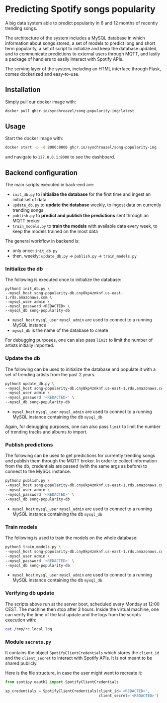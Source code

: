 # Predicting Spotify songs popularity

A big data system able to predict popularity in 6 and 12 months of recently trending songs.

The architecture of the system includes a MySQL database in which information about songs stored, a set of models to
predict long and short term popularity, a set of script to initialize and keep the database updated, and to communicate
predictions to external users through MQTT, and lastly a package of handlers to easily interact with Spotify APIs.

The serving layer of the system, including an HTML interface through Flask, comes dockerized and easy-to-use.

## Installation

Simply pull our docker image with:

```bash
docker pull ghcr.io/synchroazel/song-popularity-img:latest
```

## Usage

Start the docker image with:

```bash
docker start -p -d 8000:8000 ghcr.io/synchroazel/song-popularity-img
```

and navigate to `127.0.0.1:8000` to see the dashboard.

## Backend configuration

The main scripts executed in back-end are:

- `init_db.py` to **initialize the database** for the first time and ingest an initial set of data
- `update_db.py` to **update the database** weekly, to ingest data on currently trending songs
- `publish.py` to **predict and publish the predictions** sent through an MQTT broker
- `train_models.py` to **train the models** with available data every week, to keep the models trained on the most data

The general workflow in backend is:

- only once: `init_db.py` <br>
- then, weekly: `update_db.py` → `publish.py` → `train_models.py`

### Initialize the db

The following is executed once to initialize the database:

```
python3 init_db.py \
--mysql_host song-popularity-db.cny8kp4zmknf.us-east-1.rds.amazonaws.com \
--mysql_user admin \
--mysql_password <REDACTED> \
--mysql_db song-popularity-db
```

- `mysql_host` `mysql_user` `mysql_admin` are used to connect to a running MySQL instance
- `mysql_db` is the name of the database to create

For debugging purposes, one can also pass `limit` to limit the number of artists initially imported.

### Update the db

The following can be used to initialize the database and populate it with a set of trending artists from the past 2
years.

```bash
python3 update_db.py \
--mysql_host song-popularity-db.cny8kp4zmknf.us-east-1.rds.amazonaws.com \
--mysql_user admin \
--mysql_password '<REDACTED>' \
--mysql_db song-popularity-db
```

- `mysql_host` `mysql_user` `mysql_admin` are used to connect to a running MySQL instance containing the db `mysql_db`

Again, for debugging purposes, one can also pass `limit` to limit the number of trending tracks and albums to import.

### Publish predictions

The following can be used to get predictions for currently trending songs and publish them through the MQTT broker. In
order to collect information from the db, credentials are passed (with the same args as before) to connect to the MySQL
instance.

```bash
python3 publish.py \
--mysql_host song-popularity-db.cny8kp4zmknf.us-east-1.rds.amazonaws.com \
--mysql_user admin \
--mysql_password '<REDACTED>' \
--mysql_db song-popularity-db
```

- `mysql_host` `mysql_user` `mysql_admin` are used to connect to a running MySQL instance containing the db `mysql_db`

### Train models

The following is used to train the models on the whole database:

```bash
python3 train_models.py \
--mysql_host song-popularity-db.cny8kp4zmknf.us-east-1.rds.amazonaws.com \
--mysql_user admin \
--mysql_password '<REDACTED>' \
--mysql_db song-popularity-db
```

- `mysql_host` `mysql_user` `mysql_admin` are used to connect to a running MySQL instance containing the db `mysql_db`

### Verifying db update

The scripts above run at the server boot, scheduled every Monday at 12:00 CEST. The machine then stop after 3 hours.
Inside the virtual machine, one can verify the time of the last update and the logs from the scripts execution with:

```bash
cat /tmp/rc.local.log
```

### Module `secrets.py`

It contains the object ```SpotifyClientCredentials``` which stores the `client_id` and the `client_secret` to interact
with Spotify APIs. It is not meant to be shared publicly.

Here is the file structure, in case the user might want to recreate it:

```python
from spotipy.oauth2 import SpotifyClientCredentials

sp_credentials = SpotifyClientCredentials(client_id='<REDACTED>',
                                          client_secret='<REDACTED>')
```